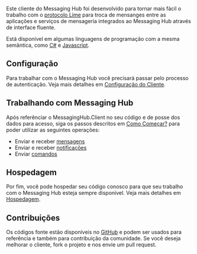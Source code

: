 Este cliente do Messaging Hub foi desenvolvido para tornar mais fácil o trabalho com o [protocolo Lime](http://limeprotocol.org) para troca de mensanges entre as aplicações e serviços de mensageria integrados ao Messaging Hub através de interface fluente.

Está disponível em algumas linguagens de programação com a mesma semântica, como [C#](https://github.com/takenet/messaginghub-client-csharp) e [Javascript](https://github.com/takenet/messaginghub-client-js).


## Configuração
Para trabalhar com o Messaging Hub você precisará passar pelo processo de autenticação. 
Veja mais detalhes em [Configuração do Cliente](http://messaginghub.io/docs/sdks/clientconfiguration).

## Trabalhando com Messaging Hub

Após referênciar o MessagingHub.Client no seu código e de posse dos dados para acesso, siga os passos descritos em [Como Começar?](http://messaginghub.io/docs/sdks/gettingstarted) para poder utilizar as seguintes operações:
- Enviar e receber [mensagens](http://messaginghub.io/docs/sdks/messages)
- Enviar e receber [notificações](http://messaginghub.io/docs/sdks/notifications)
- Enviar [comandos](http://messaginghub.io/docs/sdks/commands)

## Hospedagem

Por fim, você pode hospedar seu código conosco para que seu trabalho com o Messaging Hub esteja sempre disponível.
Veja mais detalhes em [Hospedagem](http://messaginghub.io/docs/sdks/hosting).

## Contribuições

Os códigos fonte estão disponíveis no [GitHub](https://github.com/takenet) e podem ser usados para referência e também para contribuição da comunidade. Se você deseja melhorar o cliente, fork o projeto e nos envie um pull request.
